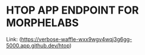 # HTOP APP ENDPOINT FOR MORPHELABS

Link: (https://verbose-waffle-wxx9wgv4wqj3g6gg-5000.app.github.dev/htop)
